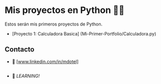 # Mis proyectos en Python 👨‍💻

Estos serán mis primeros proyectos de Python.

- [Proyecto 1: Calculadora Basica] (Mi-Primer-Portfolio/Calculadora.py)


## Contacto
- :email: [www.linkedin.com/in/mdotel]

##
- :rocket: *LEARNING!*